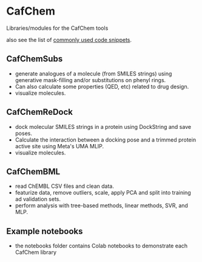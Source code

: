 # CafChem
Libraries/modules for the CafChem tools

also see the list of [commonly used code snippets](https://github.com/MauricioCafiero/CafChem/blob/main/Tips_and_Oneliners.md).

## CafChemSubs
- generate analogues of a molecule (from SMILES strings) using generative mask-filling and/or substitutions on phenyl rings.
- Can also calculate some properties (QED, etc) related to drug design.
- visualize molecules. 
## CafChemReDock
- dock molecular SMILES strings in a protein using DockString and save poses.
- Calculate the interaction between a docking pose and a trimmed protein active site using Meta's UMA MLIP.
- visualize molecules.
## CafChemBML
- read ChEMBL CSV files and clean data.
- featurize data, remove outliers, scale, apply PCA and split into training ad validation sets.
- perform analysis with tree-based methods, linear methods, SVR, and MLP. 
## Example notebooks
- the notebooks folder contains Colab notebooks to demonstrate each CafChem library

